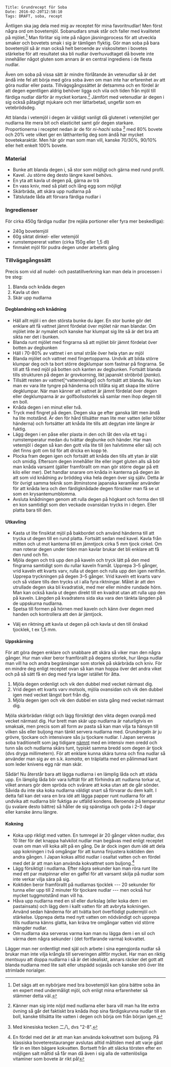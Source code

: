    Title: Grundrecept för Soba
    Date: 2016-02-20T12:58:10
    Tags: DRAFT, soba, recept
    
<!-- Nudelbild -->

Äntligen ska jag dela med mig av receptet för mina favoritnudlar! Men först några ord om bovetemjöl. Sobanudlars smak står och faller med kvalitetet på mjölet.[^nyb] Man förlitar sig inte på någon jäsningprocess för att utveckla smaker och bovetets smak i sig är tämligen flyktig. Gör man soba på bara bovetemjöl så är man också helt beroende av viskositeten i bovetes stärkelse för att resultatet ska bli nudlar överhuvudtaget då bovete inte innehåller något gluten som annars är en central ingrediens i de flesta nudlar.

Även om soba på vissa sätt är mindre förlåtande än vetenudlar så är det ändå inte fel att börja med göra soba även om man inte har erfarenhet av att göra nudlar eller pasta. Tillvägsgångssättet är detsamma och en fördel är att degen egentligen aldrig behöver ligga och vila och tiden från mjöl till färdiga nudlar därför är mycket kortare.[^övning] Jämfört med vetenudlar är degen i sig också påtagligt mjukare och mer lättarbetad, ungefär som en vetebrödsdeg.

Att blanda i vetemjöl i degen är väldigt vanligt då glutenet i vetemjölet ger nudlarna lite mera bit och elasticitet samt gör degen starkare. Proportionerna i receptet nedan är de för *ni-hachi* soba [^kanji] med 80% bovete och 20% vete vilket ger en lätthanterlig deg som ändå har mycket bovetekaraktär. Men här gör man som man vill, kanske 70/30%, 90/10% eller helt enkelt 100% bovete.

### Material
* Bunke att blanda degen i, så stor som möjligt och gärna med rund profil.
* Kavel. Ju större deg desto längre kavel behövs.
* En yta att kavla ut degen på, gärna av trä
* En vass kniv, med så platt och lång egg som möjligt
* Skärbräda, att skära upp nudlarna på
* Tätslutade låda att förvara färdiga nudlar i

### Ingredienser 
För cirka 450g färdiga nudlar (tre rejäla portioner eller fyra mer beskedliga):

- 240g bovetemjöl
- 60g siktat dinkel- eller vetemjöl
- rumstempererat vatten (cirka 150g eller 1,5 dl) 
- finmalet mjöl för pudra degen under arbetets gång

### Tillvägagångssätt
Precis som vid all nudel- och pastatillverkning kan man dela in processen i tre steg:

1. Blanda och knåda degen
2. Kavla ut den
3. Skär upp nudlarna

#### Degblandning och knådning
* Häll allt mjöl i en den största bunke du äger. En stor bunke gör det enklare att få vattnet jämnt fördelat över mjölet när man blandar. Om mjölet inte är nymalet och kanske har klumpat sig lite så är det bra att sikta ner det i bunken.
* Blanda runt mjölet med fingrarna så att mjölet blir jämnt fördelat över botten av degbunken
* Häll i 70-80% av vattnet i en smal stråle över hela ytan av mjöl
* Blanda mjölet och vattnet med fingertopparna. Undvik att bilda större klumpar deg och ta bort större degklumpar som fastnar på fingrarna. Se till att få med mjöl på botten och kanten av degbunken. Fortsätt blanda tills strukturen på degen är grovkorning, likt japanskt ströbröd (*panko*).
* Tillsätt resten av vattnet[^vattenmängd] och fortsätt att blanda. Nu kan man ev vara lite tyngre på händerna och tillåta sig att skapa lite större degklumpar. När man känner att vattnet är jämnt fördelat över degen eller degklumparna är av golfbollsstorlek så samlar men ihop degen till en boll.
* Knåda degen i en minut eller två.
* Tryck med fingret på degen. Degen ska ge efter ganska lätt men ändå ha lite motstånd. Är den för hård tillsätter man lite mer vatten (eller blöter händerna) och fortsätter att knåda lite tills att degytan inte längre är fuktig.
* Lägg degen i en påse eller plasta in den och låt den vila ett tag i rumstemperatur medan du tvättar degbunke och händer. Har man vetemjöl i degen så kan den gott vila lite till (en halvtimme eller så) och det finns gott om tid för att dricka en kopp té.
* Plocka fram degen igen och fortsätt att knåda den tills att ytan är slät och smidig. Eftersom degen innehåller lite eller inget gluten alls så bör man knåda varsamt (gäller framförallt om man gör större degar på ett kilo eller mer). Det handlar snarare om knåda in kanterna på degen än att som vid knådning av bröddeg vika hela degen över sig själv. Detta är för övrigt samma teknik som åtminstone japanska keramiker använder för att knåda lera <!--kikuneri--> och den färdigknådade degen försöker man få se ut som en krysantemumblomma. <!-- 菊練り -->
* Avsluta knådningen genom att rulla degen på högkant och forma den till en kon samtidigt som den veckade ovansidan trycks in i degen. Eller platta bara till den. <!-- へそ出し -->
<!-- bilder: deg panko, deg innan hopsamling, knådad deg -->

#### Utkavling
* Kasta ut lite finsiktat mjöl på bakbordet och använd händerna till att trycka ut degen till en rund platta. Fortsätt sedan med kavel. Kavla från mitten och ut mot kanterna till en jämntjock cirka 5 mm tjock cirkel. Om man roterar degen under tiden man kavlar brukar det bli enklare att få den rund och fin.
* Mjöla degen och trä upp den på kaveln och tryck lätt på den med fingrarna samtidigt som du rullar kaveln framåt. Upprepa 3–5 gånger, vrid kaveln ett kvarts varv, rulla ut degen och rulla upp den igen nerifrån. Upprepa tryckningen på degen 3–5 gånger. Vrid kaveln ett kvarts varv och så vidare tills den trycks ut i alla fyra riktningar. Målet är att den utrullade degen ska bli kvadratisk, med mer eller mindre rundade hörn. Man kan också kavla ut degen direkt till en kvadrat utan att rulla upp den på kaveln. Längden på kvadratens sida ska vara den tänkta längden på de uppskurna nudlarna.
* Spetsa till formen på hörnen med kaveln och känn över degen med handen och kontrollera att den är jämtjock. 
 <!-- makibō. sidans längd blir det tänkta nudellängden -->
* Välj en riktning att kavla ut degen på och kavla ut den till önskad tjocklek, t ex 1,5 mm.
<!-- bilder: tillplattad ciruklär deg, fyrkant, rektangel -->

#### Uppskärning
För att göra degen enklare och snabbare att skära så viker man den några gånger. Hur man viker beror framförallt på degens storlek, hur långa nudlar man vill ha och andra begränsingar som storlek på skärbräda och kniv. För en mindre deg enligt receptet ovan så kan man hoppa över det andra viket och på så sätt få en deg med fyra lager istället för åtta.

1. Mjöla degen ordenligt och vik den dubbel med vecket närmast dig. <!-- Platta till vecket. -->
2. Vrid degen ett kvarts varv motsols, mjöla ovansidan och vik den dubbel igen med vecket längst bort från dig.
3. Mjöla degen igen och vik den dubbel en sista gång med vecket närmast dig.

Mjöla skärbrädan rikligt och lägg försiktigt den vikta degen ovanpå med vecket närmast dig. 
Hur brett man skär upp nudlarna är naturligtvis en smaksak, men precis som all form av pasta så kan man vilja ta hänsyn till vilken sås eller buljong man tänkt servera nudlarna med. Grundregeln är ju grövre, tjockare och intensivare sås ju tjockare nudlar. I Japan serveras soba traditionellt som jag tidigare [nämnt](/2015/08/soba.html) med en intensiv men oredd och tunn sås och nudlarna skärs tunt, typiskt samma bredd som degen är tjock (dvs dryga millimetern). För att enklare kunna skära tunna och fina nudlar så använder man sig av en s.k. *komaita*, en träplatta med en pålimmad kant som leder knivens egg när man skär. <!-- bild? -->

Sådär! Nu återstår bara att lägga nudlarna i en lämplig låda och att städa upp. En lämplig låda bör vara lufttät för att förhindra att nudlarna torkar ut, vilket annars gör dem spröda och svårare att koka utan att de går sönder. 
Såvida du inte ska koka nudlarna väldigt snart så förvarar du dem kallt. I detta fall kan det vara en bra idé att lägga papper runt nudlarna för att undvika att nudlarna blir fuktiga av utfälld kondens. Beroende på temperatur (ju svalare desto bättre) så håller de sig spänstiga och goda i 2–3 dagar eller kanske ännu längre.

#### Kokning
* Koka upp rikligt med vatten. En tumregel är 20 gånger vikten nudlar, dvs 10 liter för det knappa halvkilot nudlar man begåvas med enligt receptet ovan om man vill koka allt på en gång. De är dock ingen dum idé att dela upp kokningen i två omgångar för att kunna finjustera koktiden den andra gången.
I Japan kokas alltid nudlar i osaltat vatten och en fördel med det är att man kan använda kokvattnet som buljong.[^sobayu]
* Lägg försiktigt i nudlarna. Efter några sekunder kan man röra runt lite med ett par matpinnar eller en gaffel för att varsamt skilja på nudlar som inte verkar vilja sära på sig.
* Koktiden beror framförallt på nudlarnas tjocklek --- 20 sekunder för tunna eller upp till 2 minuter för tjockare nudlar --- men också hur mycket tuggmotstånd man vill ha.
* Håva upp nudlarna med en sil eller durkslag (eller koka dem i en pastainsats) och lägg dem i kallt vatten för att avbryta kokningen. 
Använd sedan händerna för att tvätta bort överflödigt pudermjöl och stärkelse. Upprepa detta med nytt vatten om nödvändigt och upprepa tills nudlarna känns glatta, kan kräva tre omgångar vatten vid större mängder nudlar.
* Om nudlarna ska serveras varma kan man nu lägga dem i en sil och värma dem några sekunder i (det fortfarande varma) kokvattet.

Lägger man ner ordentligt med själ och arbete i sina egengjorda nudlar så brukar man inte vilja krångla till serveringen alltför mycket. Har man en riktig *mentsuyu* att doppa nudlarna i så är det idealiskt, annars räcker det gott att blanda nudlarna med lite salt eller utspädd sojasås och kanske strö över lite strimlade norialger.

[^nyb]:  Det sägs att en nybörjare med bra bovetemjöl kan göra bättre soba än en expert med undermåligt mjöl, och enligt mina erfarenheter så stämmer detta väl.
[^övning]: Känner man sig inte nöjd med nudlarna eller bara vill man ha lite extra övning så går det faktiskt bra knåda ihop sina färdigskurvna nudlar till en boll, kanske tillsätta lite vatten i degen och börja om från början igen.
[^kanji]: Med kinesiska tecken 二八, dvs "2-8".
[^sobayu]: En fördel med det är att man kan använda kokvattnet som buljong. På klassiska boveterestauranger avslutas alltid måltiden med att varje gäst får in en liten bägare kokvatten. Bortsett från att släcka törsten efter en möjligen salt måltid så får man då även i sig alla de vattenlösliga vitaminer som bovete är rikt på!
